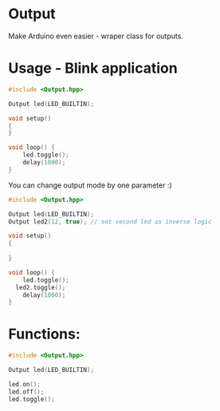 # Output
Make Arduino even easier - wraper class for outputs.

# Usage - Blink application

```cpp
#include <Output.hpp>

Output led(LED_BUILTIN);

void setup() 
{
}

void loop() {
	led.toggle();
	delay(1000);
}
```

You can change output mode by one parameter :)
```cpp
#include <Output.hpp>

Output led(LED_BUILTIN);
Output led2(12, true); // set second led as inverse logic

void setup() 
{
	
}

void loop() {
	led.toggle();
  led2.toggle();
	delay(1000);
}
```

# Functions:
```cpp
#include <Output.hpp>

Output led(LED_BUILTIN);

led.on();
led.off();
led.toggle();

```
